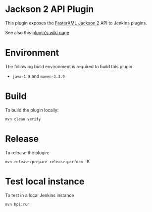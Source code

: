 # Jackson 2 API Plugin

This plugin exposes the [FasterXML Jackson 2](http://fasterxml.com/projects.html) API to Jenkins plugins.

See also this [plugin's wiki page][wiki]

# Environment

The following build environment is required to build this plugin

* `java-1.8` and `maven-3.3.9`

# Build

To build the plugin locally:

    mvn clean verify

# Release

To release the plugin:

    mvn release:prepare release:perform -B

# Test local instance

To test in a local Jenkins instance

    mvn hpi:run

  [wiki]: http://wiki.jenkins-ci.org/display/JENKINS/Jackson2+API+Plugin
